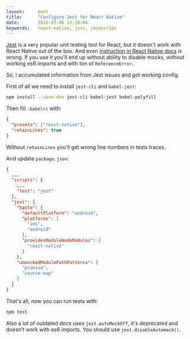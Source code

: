 ```yaml
---
layout:     post
title:      "Configure Jest for React Native"
date:       2016-07-06 13:20:00
keywords:   react-native, jest, javascript
---
```


[Jest](https://facebook.github.io/jest/) is a very popular unit testing tool for React, but it doesn't work
with React Native out of the box. And even [instruction in React Native docs](https://facebook.github.io/react-native/docs/testing.html#jest-tests)
is wrong. If you use it you'll end up without ability to disable mocks, without
working es6 imports and with ton of `ReferenceError`.

So, I accumulated information from Jest issues and got working config.
 
First of all we need to install `jest-cli` and `babel-jest`:
 
~~~bash
npm install --save-dev jest-cli babel-jest babel-polyfill
~~~

Then fill `.babelrc` with:

~~~json
{
  "presets": ["react-native"],
  "retainLines": true
}
~~~

Without `retainLines` you'll get wrong line numbers in tests traces.

And update `package.json`:

~~~json
{
  ...
  "scripts": {
    ...
    "test": "jest"
  },
  "jest": {
    "haste": {
      "defaultPlatform": "android",
      "platforms": [
        "ios",
        "android"
      ],
      "providesModuleNodeModules": [
        "react-native"
      ]
    },
    "unmockedModulePathPatterns": [
      "promise",
      "source-map"
    ]
  }
}
~~~

That's all, now you can run tests with:

~~~bash
npm test
~~~

Also a lot of outdated docs uses `jest.autoMockOff`, it's deprecated and doesn't
work with es6 imports. You should use `jest.disableAutomock()`.
